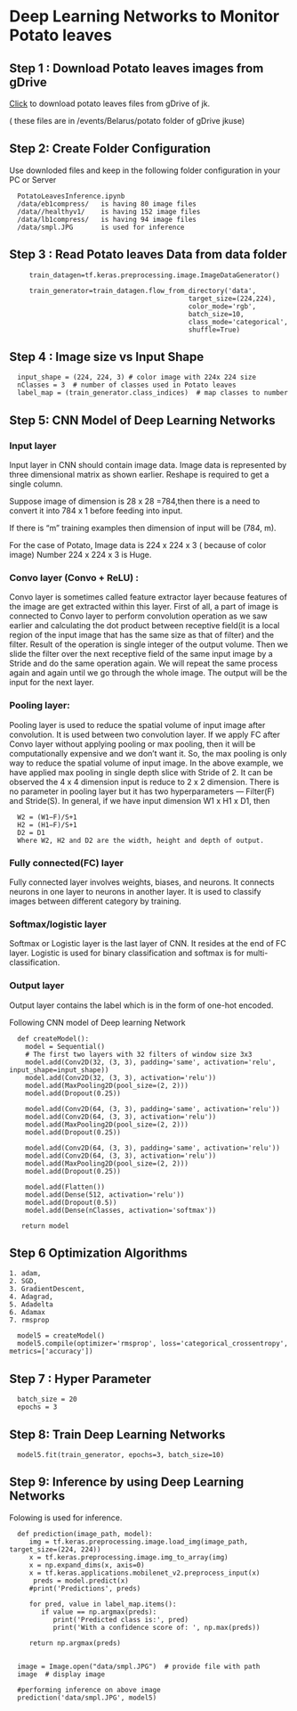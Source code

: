 

# Deep Learning Networks to Monitor Potato leaves 


## Step 1 : Download Potato leaves images from gDrive
   
  
[Click](https://drive.google.com/drive/folders/1_tvKRq8S6N_Je3Lbhhr3kdBUwmH8Luet?usp=share_link) to download potato leaves files from gDrive of jk. 

( these files are in /events/Belarus/potato folder of gDrive jkuse)

##  Step 2:  Create Folder Configuration

 Use downloded files and keep in the following folder configuration in your PC or Server
 
      PotatoLeavesInference.ipynb
      /data/eb1compress/   is having 80 image files
      /data//healthyv1/    is having 152 image files
      /data/lb1compress/   is having 94 image files
      /data/smpl.JPG       is used for inference
     
## Step 3 : Read Potato leaves Data from data folder

         train_datagen=tf.keras.preprocessing.image.ImageDataGenerator() 

         train_generator=train_datagen.flow_from_directory('data',
                                                 target_size=(224,224),
                                                 color_mode='rgb',
                                                 batch_size=10,
                                                 class_mode='categorical',
                                                 shuffle=True)
                                                 
##  Step 4 : Image size vs Input Shape
 
      input_shape = (224, 224, 3) # color image with 224x 224 size
      nClasses = 3  # number of classes used in Potato leaves
      label_map = (train_generator.class_indices)  # map classes to number
    
 
## Step 5:  CNN Model of Deep Learning Networks


### Input layer
Input layer in CNN should contain image data. Image data is represented by three dimensional matrix       as  shown earlier.  Reshape is required to  get a single column. 

Suppose image of dimension is 28 x 28 =784,then there is a  need to convert it into 784 x 1 before         feeding into input. 

If there is  “m” training     examples then dimension of input will be (784, m).

For the case of Potato,   Image data  is  224 x 224 x 3 ( because of color image)
Number  224 x 224 x 3  is Huge. 
  
### Convo layer (Convo + ReLU) : 
Convo layer is sometimes called feature extractor layer because features of the image are get extracted within this layer. First of all, a part of image is connected to Convo layer to perform convolution operation as we saw earlier and calculating the dot product between receptive field(it is a local region of the input image that has the same size as that of filter) and the filter. Result of the operation is single integer of the output volume. Then we slide the filter over the next receptive field of the same input image by a Stride and do the same operation again. We will repeat the same process again and again until we go through the whole image. The output will be the input for the next layer.

### Pooling layer:
Pooling layer is used to reduce the spatial volume of input image after convolution. It is used between two convolution layer. If we apply FC after Convo layer without applying pooling or max pooling, then it will be computationally expensive and we don’t want it. So, the max pooling is only way to reduce the spatial volume of input image. In the above example, we have applied max pooling in single depth slice with Stride of 2. It can be observed the 4 x 4 dimension input is reduce to 2 x 2 dimension. There is no parameter in pooling layer but it has two hyperparameters — Filter(F) and Stride(S). In general, if we have input dimension W1 x H1 x D1, then

      W2 = (W1−F)/S+1
      H2 = (H1−F)/S+1
      D2 = D1
      Where W2, H2 and D2 are the width, height and depth of output.

### Fully connected(FC) layer 
Fully connected layer involves weights, biases, and neurons. It connects neurons in one layer to neurons in another layer. It is used to classify images between different category by training.

### Softmax/logistic layer 
Softmax or Logistic layer is the last layer of CNN. It resides at the end of FC layer. Logistic is used for binary classification and softmax is for multi-classification.

### Output layer
Output layer contains the label which is in the form of one-hot encoded.

Following CNN model of Deep learning Network

      def createModel():
        model = Sequential()
        # The first two layers with 32 filters of window size 3x3
        model.add(Conv2D(32, (3, 3), padding='same', activation='relu', input_shape=input_shape))
        model.add(Conv2D(32, (3, 3), activation='relu'))
        model.add(MaxPooling2D(pool_size=(2, 2)))
        model.add(Dropout(0.25))

        model.add(Conv2D(64, (3, 3), padding='same', activation='relu'))
        model.add(Conv2D(64, (3, 3), activation='relu'))
        model.add(MaxPooling2D(pool_size=(2, 2)))
        model.add(Dropout(0.25))

        model.add(Conv2D(64, (3, 3), padding='same', activation='relu'))
        model.add(Conv2D(64, (3, 3), activation='relu'))
        model.add(MaxPooling2D(pool_size=(2, 2)))
        model.add(Dropout(0.25))

        model.add(Flatten())
        model.add(Dense(512, activation='relu'))
        model.add(Dropout(0.5))
        model.add(Dense(nClasses, activation='softmax'))
      
       return model

##  Step 6  Optimization Algorithms
    1. adam, 
    2. SGD, 
    3. GradientDescent, 
    4. Adagrad, 
    5. Adadelta 
    6. Adamax
    7. rmsprop

      model5 = createModel()
      model5.compile(optimizer='rmsprop', loss='categorical_crossentropy', metrics=['accuracy'])

## Step 7 : Hyper Parameter
 
      batch_size = 20
      epochs = 3
 
## Step 8: Train Deep Learning Networks

      model5.fit(train_generator, epochs=3, batch_size=10)

## Step 9: Inference by using Deep Learning Networks 

 Folowing is used for  inference.  

      def prediction(image_path, model):
         img = tf.keras.preprocessing.image.load_img(image_path, target_size=(224, 224))
         x = tf.keras.preprocessing.image.img_to_array(img)
         x = np.expand_dims(x, axis=0)
         x = tf.keras.applications.mobilenet_v2.preprocess_input(x)
          preds = model.predict(x)
         #print('Predictions', preds)
    
         for pred, value in label_map.items():    
            if value == np.argmax(preds):
               print('Predicted class is:', pred)
               print('With a confidence score of: ', np.max(preds))
    
         return np.argmax(preds)
    

      image = Image.open("data/smpl.JPG")  # provide file with path
      image  # display image 
      
      #performing inference on above image
      prediction('data/smpl.JPG', model5)
 
